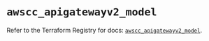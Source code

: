 # `awscc_apigatewayv2_model`

Refer to the Terraform Registry for docs: [`awscc_apigatewayv2_model`](https://registry.terraform.io/providers/hashicorp/awscc/0.70.0/docs/resources/apigatewayv2_model).
